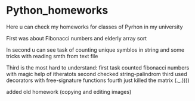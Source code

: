 # Python_homeworks

Here u can check my homeworks for classes of Pyrhon in my university

First was about Fibonacci numbers and elderly array sort

In second u can see task of counting unique symblos in string and some tricks with reading smth from text file

Third is the most hard to understand:
first task counted fibonacci numbers with magic help of itheratots
second checked string-palindrom
third used decorators with free-signature functions
fourth just killed the matrix (._.))))

added old homework (copying and editing images)
